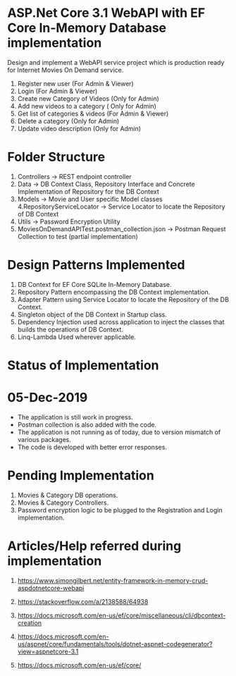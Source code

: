 
# ASP.Net Core 3.1 WebAPI with EF Core In-Memory Database implementation

Design and implement a WebAPI service project which is production ready for Internet Movies
On Demand service.

1. Register new user (For Admin &amp; Viewer)
2. Login (For Admin &amp; Viewer)
3. Create new Category of Videos (Only for Admin)
4. Add new videos to a category ( Only for Admin)
5. Get list of categories &amp; videos (For Admin &amp; Viewer)
6. Delete a category (Only for Admin)
7. Update video description (Only for Admin)

# Folder Structure

1. Controllers -> REST endpoint controller
2. Data -> DB Context Class, Repository Interface and Concrete Implementation of Repository for the DB Context
3. Models -> Movie and User specific Model classes
4.RepositoryServiceLocator -> Service Locator to locate the Repository of DB Context
5. Utils -> Password Encryption Utility
6. MoviesOnDemandAPITest.postman_collection.json -> Postman Request Collection to test (partial implementation)

# Design Patterns Implemented

1. DB Context for EF Core SQLite In-Memory Database.
2. Repository Pattern encompassing the DB Context implementation.
3. Adapter Pattern using Service Locator to locate the Repository of the DB Context.
4. Singleton object of the DB Context in Startup class.
5. Dependency Injection used across application to inject the classes that builds the operations of DB Context.
6. Linq-Lambda Used wherever applicable.

# Status of Implementation

# 05-Dec-2019

- The application is still work in progress.
- Postman collection is also added with the code.
- The application is not running as of today, due to version mismatch of various packages.
- The code is developed with better error responses.

# Pending Implementation

1. Movies &amp; Category DB operations.
2. Movies &amp; Category Controllers.
3. Password encryption logic to be plugged to the Registration and Login implementation.

# Articles/Help referred during implementation

1. https://www.simongilbert.net/entity-framework-in-memory-crud-aspdotnetcore-webapi

2. https://stackoverflow.com/a/2138588/64938

3. https://docs.microsoft.com/en-us/ef/core/miscellaneous/cli/dbcontext-creation

4. https://docs.microsoft.com/en-us/aspnet/core/fundamentals/tools/dotnet-aspnet-codegenerator?view=aspnetcore-3.1

5. https://docs.microsoft.com/en-us/ef/core/

